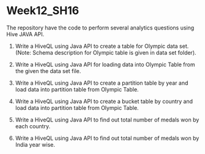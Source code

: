 # Week12_SH16
The repository have the code to perform several analytics questions using Hive JAVA API.
1.  Write a HiveQL using Java API to create a table for Olympic data set. (Note: Schema description for Olympic table is given in    data  set folder).

2.  Write a HiveQL using Java API for loading data into Olympic Table from the given the data set file.

3.  Write a HiveQL using Java API to create a partition table by year and load data into partition table from Olympic Table.

4.  Write a HiveQL using Java API to create a bucket table by country and load data into partition table from Olympic Table.

5.  Write a HiveQL using Java API to find out total number of medals won by each country.

6.  Write a HiveQL using Java API to find out total number of medals won by India year wise. 

